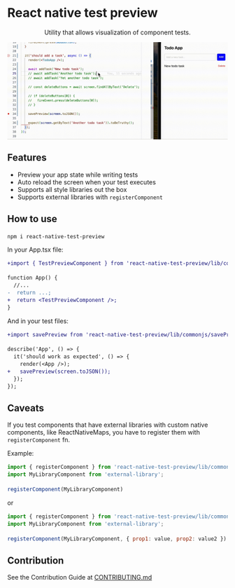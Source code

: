 # React native test preview

<p align="center">
  Utility that allows visualization of component tests.
</p>

<p align="center">
  <img align="center" src="./preview.gif" alt="Test preview demo" />
</p>

## Features

- Preview your app state while writing tests
- Auto reload the screen when your test executes
- Supports all style libraries out the box
- Supports external libraries with `registerComponent`

## How to use

`npm i react-native-test-preview`

In your App.tsx file:
```diff
+import { TestPreviewComponent } from 'react-native-test-preview/lib/commonjs/setup';

function App() {
  //...
-  return ...;
+  return <TestPreviewComponent />;
}
```

And in your test files:

```diff
+import savePreview from 'react-native-test-preview/lib/commonjs/savePreview';

describe('App', () => {
  it('should work as expected', () => {
    render(<App />);
+   savePreview(screen.toJSON());
  });
});
```

## Caveats

If you test components that have external libraries with custom native components, like ReactNativeMaps, you have to register them with `registerComponent` fn.

Example:
```jsx
import { registerComponent } from 'react-native-test-preview/lib/commonjs/setup';
import MyLibraryComponent from 'external-library';

registerComponent(MyLibraryComponent)
```
or
```jsx
import { registerComponent } from 'react-native-test-preview/lib/commonjs/setup';
import MyLibraryComponent from 'external-library';

registerComponent(MyLibraryComponent, { prop1: value, prop2: value2 })
```

## Contribution

See the Contribution Guide at [CONTRIBUTING.md](/CONTRIBUTING.md)
